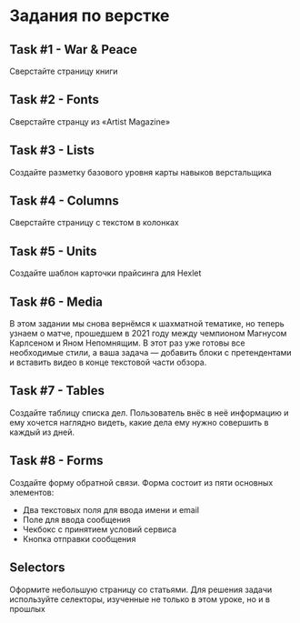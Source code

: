 # Задания по верстке

## Task #1 - War & Peace
Сверстайте страницу книги

## Task #2 - Fonts
Сверстайте странцу из «Artist Magazine»

## Task #3 - Lists
Создайте разметку базового уровня карты навыков верстальщика

## Task #4 - Columns
Сверстайте страницу с текстом в колонках

## Task #5 - Units
Создайте шаблон карточки прайсинга для Hexlet

## Task #6 - Media
В этом задании мы снова вернёмся к шахматной тематике, но теперь узнаем о матче, прошедшем в 2021 году между чемпионом Магнусом Карлсеном и Яном Непомнящим. В этот раз уже готовы все необходимые стили, а ваша задача — добавить блоки с претендентами и вставить видео в конце текстовой части обзора.

## Task #7 - Tables
Создайте таблицу списка дел. Пользователь внёс в неё информацию и ему хочется наглядно видеть, какие дела ему нужно совершить в каждый из дней.

## Task #8 - Forms
Создайте форму обратной связи. Форма состоит из пяти основных элементов:
* Два текстовых поля для ввода имени и email
* Поле для ввода сообщения
* Чекбокс с принятием условий сервиса
* Кнопка отправки сообщения

## Selectors
Оформите небольшую страницу со статьями. Для решения задачи используйте селекторы, изученные не только в этом уроке, но и в прошлых
